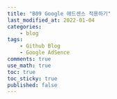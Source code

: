 ```yaml
---
title: "B09 Google 애드센스 적용하기"
last_modified_at: 2022-01-04
categories:
    - blog
tags:
    - Github Blog
    - Google AdSence
comments: true
use_math: true
toc: true
toc_sticky: true
published: false
---
```


